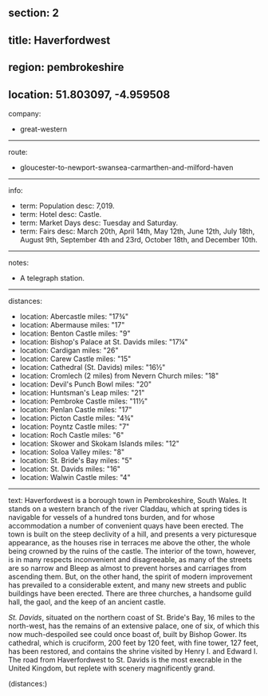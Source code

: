 section: 2
----
title: Haverfordwest
----
region: pembrokeshire
----
location: 51.803097, -4.959508
----
company:
- great-western
----
route:
- gloucester-to-newport-swansea-carmarthen-and-milford-haven
----
info:
- term: Population
  desc: 7,019.
- term: Hotel
  desc: Castle.
- term: Market Days
  desc: Tuesday and Saturday.
- term: Fairs
  desc: March 20th, April 14th, May 12th, June 12th, July 18th, August 9th, September 4th and 23rd,
  October 18th, and December 10th.
----
notes:
- A telegraph station.
----
distances:
- location: Abercastle
  miles: "17¾"
- location: Abermause
  miles: "17"
- location: Benton Castle
  miles: "9"
- location: Bishop's Palace at St. Davids
  miles: "17¼"
- location: Cardigan
  miles: "26"
- location: Carew Castle
  miles: "15"
- location: Cathedral (St. Davids)
  miles: "16½"
- location: Cromlech (2 miles) from Nevern Church
  miles: "18"
- location: Devil's Punch Bowl
  miles: "20"
- location: Huntsman's Leap
  miles: "21"
- location: Pembroke Castle
  miles: "11½"
- location: Penlan Castle
  miles: "17"
- location: Picton Castle
  miles: "4¾"
- location: Poyntz Castle
  miles: "7"
- location: Roch Castle
  miles: "6"
- location: Skower and Skokam Islands
  miles: "12"
- location: Soloa Valley
  miles: "8"
- location: St. Bride's Bay
  miles: "5"
- location: St. Davids
  miles: "16"
- location: Walwin Castle
  miles: "4"
----
text: Haverfordwest is a borough town in Pembrokeshire, South Wales. It stands on a western branch of the river Claddau, which at spring tides is navigable for vessels of a hundred tons burden, and for whose accommodation a number of convenient quays have been erected. The town is built on the steep declivity of a hill, and presents a very picturesque appearance, as the houses rise in terraces me above the other, the whole being crowned by the ruins of the castle. The interior of the town, however, is in many respects inconvenient and disagreeable, as many of the streets are so narrow and Bleep as almost to prevent horses and carriages from ascending them. But, on the other hand, the spirit of modern improvement has prevailed to a considerable extent, and many new streets and public buildings have been erected. There are three churches, a handsome guild hall, the gaol, and the keep of an ancient castle.

*St. Davids*, situated on the northern coast of St. Bride's Bay, 16 miles to the north-west, has the remains of an extensive palace, one of six, of which this now much-despoiled see could once boast of, built by Bishop Gower. Its cathedral, which is cruciform, 200 feet by 120 feet, with fine tower, 127 feet, has been restored, and contains the shrine visited by Henry I. and Edward I. The road from Haverfordwest to St. Davids is the most execrable in the United Kingdom, but replete with scenery magnificently grand.

(distances:)
